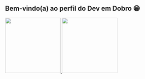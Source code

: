 ## Bem-vindo(a) ao perfil do Dev em Dobro 😁

 <div>
   <a href="https://github.com/Vinicebo">
   <img height="180em" src="https://github-readme-stats.vercel.app/api?username=Vinicebo&show_icons=true&theme=tokyonight&include_all_commits=true&count_private=true"/>
   <img height="180em" src="https://github-readme-stats.vercel.app/api/top-langs/?username=Vinicebo&layout=compact&langs_count=6&theme=tokyonight"/>
</div>
    
<div style="display: inline_block"><br>
 
</div>
 
<br>
 

 
<div> 
  
  
</div>
